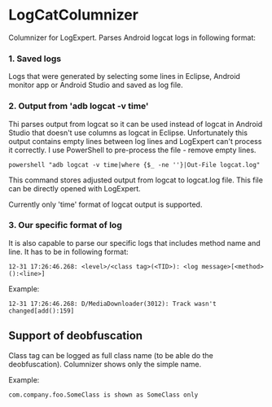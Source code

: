 LogCatColumnizer
================

Columnizer for LogExpert. Parses Android logcat logs in following format:

<h3>1. Saved logs</h3>
Logs that were generated by selecting some lines in Eclipse, Android monitor app or Android Studio and saved as log file.

<h3>2. Output from 'adb logcat -v time'</h3>
Thi parses output from logcat so it can be used instead of logcat in Android Studio that doesn't use columns as logcat in Eclipse. Unfortunately this output contains empty lines between log lines and LogExpert can't process it correctly. I use PowerShell to pre-process the file - remove empty lines.

```
powershell "adb logcat -v time|where {$_ -ne ''}|Out-File logcat.log"
```

This command stores adjusted output from logcat to logcat.log file. This file can be directly opened with LogExpert.


Currently only 'time' format of logcat output is supported.

<h3>3. Our specific format of log</h3>
It is also capable to parse our specific logs that includes method name and line. It has to be in following format:

```
12-31 17:26:46.268: <level>/<class tag>(<TID>): <log message>[<method>():<line>]
```

Example:

```
12-31 17:26:46.268: D/MediaDownloader(3012): Track wasn't changed[add():159]
```


<h2>Support of deobfuscation</h2>
Class tag can be logged as full class name (to be able do the deobfuscation). Columnizer shows only the simple name.

Example:

```
com.company.foo.SomeClass is shown as SomeClass only
```
